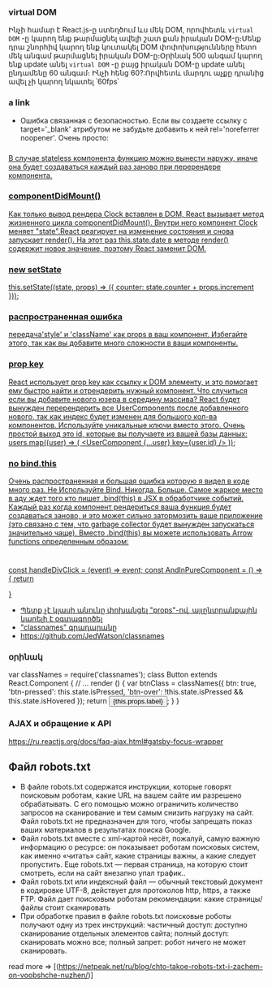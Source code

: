 ### virtual DOM

Ինչի համար է React.js-ը ստեղծում ևս մեկ DOM, որովհետև `virtual DOM` -ը կարող ենք թարմացնել ավելի շատ քան իրական DOM-ը։Մենք դրա շնորհիվ կարող ենք կուտակել DOM փոփոխությունները հետո մեկ անգամ թարմացնել իրական DOM-ը։Օրինակ 500 անգամ կարող ենք  update անել `virtual DOM` -ը
բայց իրական DOM-ը  update անել ընդամենը 60 անգամ։ Ինչի հենց 60?:Որվհետև մարդու աչքը դրանից ավել չի կարող նկատել ՝60fps՝

### a link

- Ошибка связанная с безопасностью.
Если вы создаете ссылку с target='_blank' атрибутом не забудьте добавить к ней rel='noreferrer noopener'. Очень просто:
<a href="https://example.com" target="_blank" rel="noreferrer noopener" />

###

В случае stateless компонента функцию можно вынести наружу, иначе она будет создаваться каждый раз заново при перерендере компонента.

### componentDidMount()

Как только вывод рендера Clock вставлен в DOM, React вызывает метод жизненного цикла componentDidMount(). Внутри него компонент Clock меняет "state".React реагирует на изменение состояния и снова запускает render(). На этот раз this.state.date в методе render() содержит новое значение, поэтому React заменит DOM.

### new setState

 this.setState((state, props) => ({
 counter: state.counter + props.increment
 }));

### распространенная ошибка

передача'style' и 'className' как props в ваш компонент. Избегайте этого, так как вы добавите много сложности в ваши компоненты.

### prop key

React использует prop key как ссылку к DOM элементу, и это помогает ему быстро найти и отрендерить нужный компонент.
Что случиться если вы добавите нового юзера в середину массива? React будет вынужден перерендерить все UserComponents после добавленного нового, так как индекс будет изменен для большого кол-ва компонентов. Используйте уникальные ключи вместо этого. Очень простой выход это id, которые вы получаете из вашей базы данных:
 users.map((user) => (
 <UserComponent {...user} key={user.id}  />
 ));

### no bind.this

Очень распространенная и большая ошибка которую я видел в коде много раз. Не Используйте Bind. Никогда. Больше.
Самое жаркое место в аду ждет того кто пишет .bind(this) в JSX в обработчике событий.
Каждый раз когда компонент рендериться ваша функция будет создаваться заново, и это может сильно затормозить ваше приложение (это связано с тем, что garbage collector будет вынужден запускаться значительно чаще). Вместо .bind(this) вы можете использовать Arrow functions определенным образом:

#

 const handleDivClick = (event) => event;
 const AndInPureComponent = () => {
  return <div onClick={handleDivClick} />
 }

- Պետք չէ կլասի անունը փոխանցել "props"-ով, այլընտրանքային կարելի է օգտագործել
- "classnames" գրադարանը
- <https://github.com/JedWatson/classnames>

### օրինակ

 var classNames = require('classnames');
 class Button extends React.Component {
 // ...
 render () {
  var btnClass = classNames({
  btn: true,
  'btn-pressed': this.state.isPressed,
  'btn-over': !this.state.isPressed && this.state.isHovered
  });
  return <button className={btnClass}>{this.props.label}</button>;
 }
 }

### AJAX и обращение к API

<https://ru.reactjs.org/docs/faq-ajax.html#gatsby-focus-wrapper>

## Файл robots.txt

- В файле robots.txt содержатся инструкции, которые говорят поисковым роботам, какие URL на вашем сайте им разрешено обрабатывать. С его помощью можно ограничить количество запросов на сканирование и тем самым снизить нагрузку на сайт. Файл robots.txt не предназначен для того, чтобы запрещать показ ваших материалов в результатах поиска Google.
- Файл robots.txt вместе с xml-картой несёт, пожалуй, самую важную информацию о ресурсе: он показывает роботам поисковых систем, как именно «читать» сайт, какие страницы важны, а какие следует пропустить. Еще robots.txt — первая страница, на которую стоит смотреть, если на сайт внезапно упал трафик..
- Файл robots.txt или индексный файл — обычный текстовый документ в кодировке UTF-8, действует для протоколов http, https, а также FTP. Файл дает поисковым роботам рекомендации: какие страницы/файлы стоит сканировать
- При обработке правил в файле robots.txt поисковые роботы получают одну из трех инструкций:
частичный доступ: доступно сканирование отдельных элементов сайта;
полный доступ: сканировать можно все;
полный запрет: робот ничего не может сканировать.

read more => [(https://netpeak.net/ru/blog/chto-takoe-robots-txt-i-zachem-on-voobshche-nuzhen/)]

